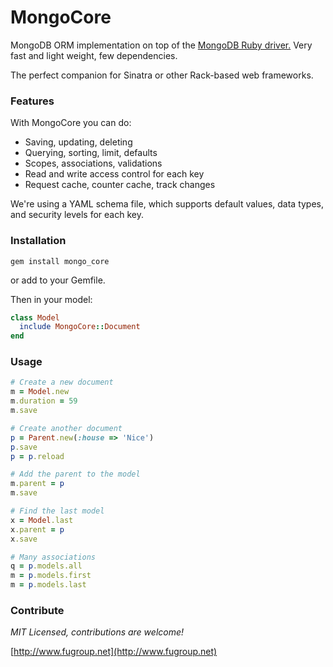 # MongoCore
MongoDB ORM implementation on top of the [MongoDB Ruby driver.](https://docs.mongodb.com/ruby-driver/master/quick-start/) Very fast and light weight, few dependencies.

The perfect companion for Sinatra or other Rack-based web frameworks.

### Features
With MongoCore you can do:

* Saving, updating, deleting
* Querying, sorting, limit, defaults
* Scopes, associations, validations
* Read and write access control for each key
* Request cache, counter cache, track changes

We're using a YAML schema file, which supports default values, data types, and security levels for each key.

### Installation
```
gem install mongo_core
```
or add to your Gemfile.

Then in your model:
```ruby
class Model
  include MongoCore::Document
end
```

### Usage

```ruby
# Create a new document
m = Model.new
m.duration = 59
m.save

# Create another document
p = Parent.new(:house => 'Nice')
p.save
p = p.reload

# Add the parent to the model
m.parent = p
m.save

# Find the last model
x = Model.last
x.parent = p
x.save

# Many associations
q = p.models.all
m = p.models.first
m = p.models.last
```

### Contribute

*MIT Licensed, contributions are welcome!*

[http://www.fugroup.net](http://www.fugroup.net)
